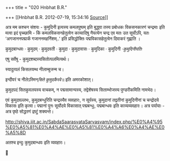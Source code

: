 +++
title = "020 Hnbhat B.R."

+++
[[Hnbhat B.R.	2012-07-19, 15:34:16 [Source](https://groups.google.com/g/bvparishat/c/D75XBoV9Kts)]]



  
अत्र मम कश्चन संशयः - कुमुदिनी इत्यस्य कमलपुष्पम् इति बुद्ध्वा तस्य प्रबोधकः विकसनकारणं चन्द्रमाः इति मत्वा इदं पृच्च्छामि - किं कमलविकसनहेतुत्वेन काव्यादिषु नैयत्येन चन्द्र एव मतः उत सूर्योऽपि, यतः ’अगजाननपद्मार्कं गजाननमहर्निशम्..’ इति प्रसिद्धोक्तिः पद्मविकासहेतुत्वेन दिवाकरं गृह्णाति ।  

  

कुमुदबान्धवः · कुमुदम् · कुमुदवती · कुमुदा · कुमुदावासः · कुमुदिका · कुमुदिनी ·*कुमुदिनीपतिः*

  

एषु सर्वेषु - कुमुदशब्दस्यसितोत्पलमित्यर्थः।

  

स्यादुत्पलं किसलयम्थ नीलाम्बुजन्म च।

इन्दीवरं च नीलेऽस्मिन्*सिते कुमुदकैरवे*॥ इति अमरकोशात्।

  

कुमुदपदं सितकुवलयस्य वाचकम्, न पद्मसामान्यस्य, तद्वेशेषस्य सिताम्भोजस्य पुण्डरीकमिति नामभेदः।

  

एवं कुमुदवल्लभः, कुमुदबन्धुरिति चन्द्रस्यैव व्यवहारः, न सूर्यस्य, कुमुदानां तद्वतीनां कुमुदिनीनां च चन्द्रोदये विकासः इति कृत्वा। पद्मानां पुनः सूर्योदये विकासात् पद्मबन्धुः, पद्मबान्धवः इति काव्यव्यवहारः। अत्र पर्यायाः - अत्र पृष्ठे सोद्धरणं द्रष्टुं शक्यन्ते।

  

  

  

<http://shiva.iiit.ac.in/SabdaSaarasvataSarvasvam/index.php/%E0%A4%95%E0%A5%81%E0%A4%AE%E0%A5%81%E0%A4%A6%E0%A4%AE%E0%A5%8D>  
  

अतश्च इन्दुः कुमुदबान्धवः इति व्यवहारः।



